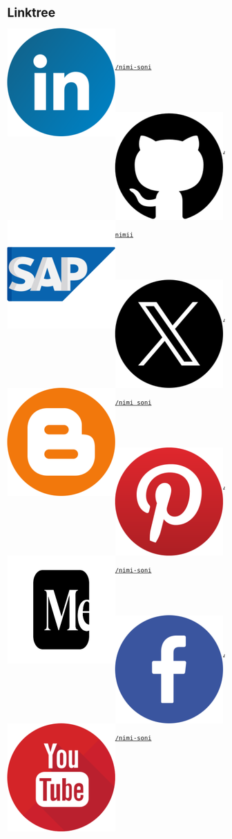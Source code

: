 # Linktree

<p>
 <a href = "https://www.linkedin.com/in/nimi-soni/">  
    <img src = "https://github.com/nimi-soni/Linktree/blob/main/Linktree/linkedin.png" width = "250" height = "250" align = "left">    
 </a>
 <div width = "250" height = "250"> 
    <br/><br/><br/><br/>
    <a href = "https://www.linkedin.com/in/nimi-soni/">  
    <pre text-align = "center">/nimi-soni</pre> 
    </a>
    <br/><br/><br/><br/>
 </div>
 </p>
 
<p>
 <a href = "https://github.com/nimi-soni">  
    <img src = "https://github.com/nimi-soni/Linktree/blob/main/Linktree/github.png" width = "250" height = "250" align = "left">    
 </a>
 <div width = "250" height = "250"> 
    <br/><br/><br/><br/>
    <a href = "https://github.com/nimi-soni">  
    <pre text-align = "center">/nimi-soni</pre> 
    </a>
    <br/><br/><br/><br/>
 </div>
 </p>
 
<p>
 <a href = "https://profile.sap.com/u/nimii">  
    <img src = "https://github.com/nimi-soni/Linktree/blob/main/Linktree/sap.png" width = "250" height = "250" align = "left">    
 </a>
 <div width = "250" height = "250"> 
    <br/><br/><br/><br/>
    <a href = "https://profile.sap.com/u/nimii">  
    <pre text-align = "center">nimii</pre> 
    </a>
    <br/><br/><br/><br/>
 </div>
 </p>

<p>
 <a href = "https://x.com/nimi_soni">  
    <img src = "https://github.com/nimi-soni/Linktree/blob/main/Linktree/twitter.png" width = "250" height = "250" align = "left">    
 </a>
 <div width = "250" height = "250"> 
    <br/><br/><br/><br/>
    <a href = "https://x.com/nimi_soni">  
    <pre text-align = "center">/nimi_soni</pre> 
    </a>
    <br/><br/><br/><br/>
 </div>
 </p>

<p>
 <a href = "https://nimisoni.blogspot.com/">  
    <img src = "https://github.com/nimi-soni/Linktree/blob/main/Linktree/blogger.png" width = "250" height = "250" align = "left">    
 </a>
 <div width = "250" height = "250"> 
    <br/><br/><br/><br/>
    <a href = "https://nimisoni.blogspot.com/">  
    <pre text-align = "center">/nimi_soni</pre> 
    </a>
    <br/><br/><br/><br/>
 </div>
 </p>

<p>
 <a href = "">  
    <img src = "https://github.com/nimi-soni/Linktree/blob/main/Linktree/pinterest.png" width = "250" height = "250" align = "left">    
 </a>
 <div width = "250" height = "250"> 
    <br/><br/><br/><br/>
    <a href = "https://nimisoni.blogspot.com/">  
    <pre text-align = "center">/nimi_soni</pre> 
    </a>
    <br/><br/><br/><br/>
 </div>
 </p>

 <p>
 <a href = "https://nimi-soni.medium.com/">  
    <img src = "https://github.com/nimi-soni/Linktree/blob/main/Linktree/Medium.png" width = "250" height = "250" align = "left">    
 </a>
 <div width = "250" height = "250"> 
    <br/><br/><br/><br/>
    <a href = "https://nimi-soni.medium.com/">  
    <pre text-align = "center">/nimi-soni</pre> 
    </a>
    <br/><br/><br/><br/>
 </div>
 </p>

  <p>
 <a href = "https://nimi-soni.medium.com/">  
    <img src = "https://github.com/nimi-soni/Linktree/blob/main/Linktree/facebook.png" width = "250" height = "250" align = "left">    
 </a>
 <div width = "250" height = "250"> 
    <br/><br/><br/><br/>
    <a href = "https://nimi-soni.medium.com/">  
    <pre text-align = "center">/nimi-soni</pre> 
    </a>
    <br/><br/><br/><br/>
 </div>
 </p>

   <p>
 <a href = "https://nimi-soni.medium.com/">  
    <img src = "https://github.com/nimi-soni/Linktree/blob/main/Linktree/youtube.png" width = "250" height = "250" align = "left">    
 </a>
 <div width = "250" height = "250"> 
    <br/><br/><br/><br/>
    <a href = "https://nimi-soni.medium.com/">  
    <pre text-align = "center">/nimi-soni</pre> 
    </a>
    <br/><br/><br/><br/>
 </div>
 </p>
 
 
<!--   
<table border="0">
<tr>
    <td> 
    <a href = "https://www.linkedin.com/in/nimi-soni/">  
    <img src = "https://github.com/nimi-soni/Linktree/blob/main/Linktree/linkedin.png" width = "250" height = "250">    
    </a>
    </td>
    <td>
    <a href = "https://www.linkedin.com/in/nimi-soni/">  
    <h1>/nimi-soni</h1> 
    </a>    
    </td>
</tr>
-->
  
